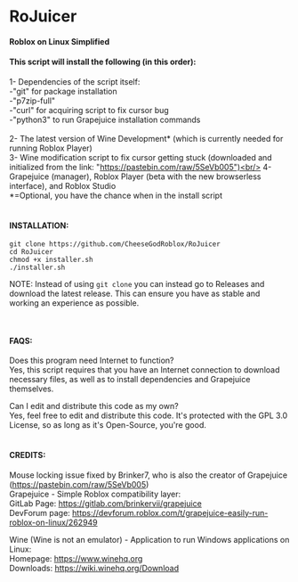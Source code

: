 # RoJuicer
#### Roblox on Linux Simplified

#### This script will install the following (in this order):<br/>
1- Dependencies of the script itself:<br/>
-"git" for package installation<br/>
-"p7zip-full"<br/>
-"curl" for acquiring script to fix cursor bug<br/>
-"python3" to run Grapejuice installation commands<br/>
<br/>
2- The latest version of Wine Development* (which is currently needed for running Roblox Player)<br/>
3- Wine modification script to fix cursor getting stuck (downloaded and initialized from the link: "https://pastebin.com/raw/5SeVb005")<br/>
4- Grapejuice (manager), Roblox Player (beta with the new browserless interface), and Roblox Studio<br/>
*=Optional, you have the chance when in the install script<br/>
<br/>

#### INSTALLATION:<br/>
```
git clone https://github.com/CheeseGodRoblox/RoJuicer
cd RoJuicer
chmod +x installer.sh
./installer.sh
```

NOTE: Instead of using ```git clone``` you can instead go to Releases and download the latest release. This can ensure you have as stable and working an experience as possible.

<br/>

#### FAQS: <br/>
Does this program need Internet to function?<br/>
Yes, this script requires that you have an Internet connection to download necessary files, as well as to install dependencies and Grapejuice themselves.<br/>

Can I edit and distribute this code as my own?<br/>
Yes, feel free to edit and distribute this code. It's protected with the GPL 3.0 License, so as long as it's Open-Source, you're good.<br/>
<br/>
#### CREDITS:<br/>
Mouse locking issue fixed by Brinker7, who is also the creator of Grapejuice (https://pastebin.com/raw/5SeVb005)<br/>
Grapejuice - Simple Roblox compatibility layer:<br/>
GitLab Page: https://gitlab.com/brinkervii/grapejuice<br/>
DevForum page: https://devforum.roblox.com/t/grapejuice-easily-run-roblox-on-linux/262949<br/>

Wine (Wine is not an emulator) - Application to run Windows applications on Linux:<br/>
Homepage: https://www.winehq.org<br/>
Downloads: https://wiki.winehq.org/Download<br/>


